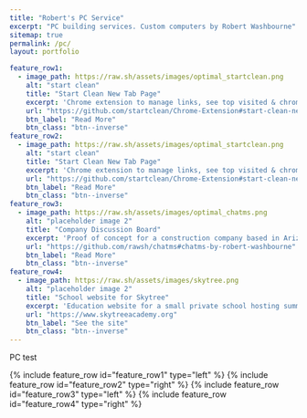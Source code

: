 ```yaml
---
title: "Robert's PC Service"
excerpt: "PC building services. Custom computers by Robert Washbourne"
sitemap: true
permalink: /pc/
layout: portfolio

feature_row1:
  - image_path: https://raw.sh/assets/images/optimal_startclean.png
    alt: "start clean"
    title: "Start Clean New Tab Page"
    excerpt: 'Chrome extension to manage links, see top visited & chrome apps, and search Google; all on a clean, dark page.'
    url: "https://github.com/startclean/Chrome-Extension#start-clean-new-tab-page"
    btn_label: "Read More"
    btn_class: "btn--inverse"
feature_row2:
  - image_path: https://raw.sh/assets/images/optimal_startclean.png
    alt: "start clean"
    title: "Start Clean New Tab Page"
    excerpt: 'Chrome extension to manage links, see top visited & chrome apps, and search Google; all on a clean, dark page.'
    url: "https://github.com/startclean/Chrome-Extension#start-clean-new-tab-page"
    btn_label: "Read More"
    btn_class: "btn--inverse"
feature_row3:
  - image_path: https://raw.sh/assets/images/optimal_chatms.png
    alt: "placeholder image 2"
    title: "Company Discussion Board"
    excerpt: 'Proof of concept for a construction company based in Arizona. Messages can be linked to form discussions.'
    url: "https://github.com/rawsh/chatms#chatms-by-robert-washbourne"
    btn_label: "Read More"
    btn_class: "btn--inverse"
feature_row4:
  - image_path: https://raw.sh/assets/images/skytree.png
    alt: "placeholder image 2"
    title: "School website for Skytree"
    excerpt: 'Education website for a small private school hosting summer and winter break classes.'
    url: "https://www.skytreeacademy.org"
    btn_label: "See the site"
    btn_class: "btn--inverse"
---
```


PC test

{% include feature_row id="feature_row1" type="left" %}
{% include feature_row id="feature_row2" type="right" %}
{% include feature_row id="feature_row3" type="left" %}
{% include feature_row id="feature_row4" type="right" %}
